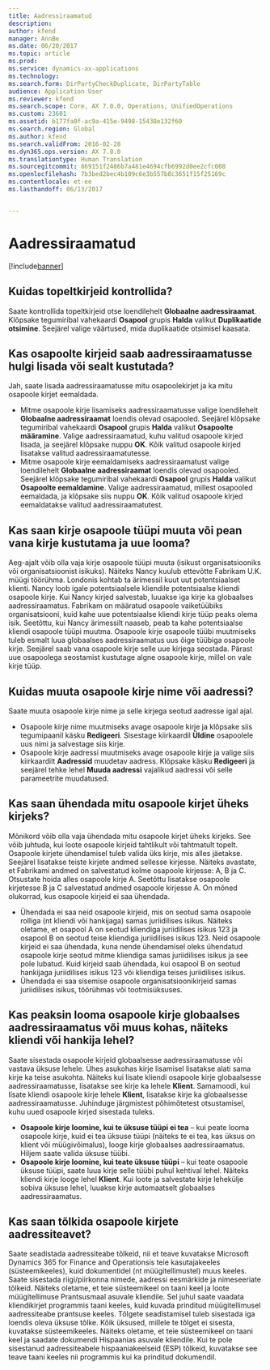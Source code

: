 ```yaml
---
title: Aadressiraamatud
description: 
author: kfend
manager: AnnBe
ms.date: 06/20/2017
ms.topic: article
ms.prod: 
ms.service: dynamics-ax-applications
ms.technology: 
ms.search.form: DirPartyCheckDuplicate, DirPartyTable
audience: Application User
ms.reviewer: kfend
ms.search.scope: Core, AX 7.0.0, Operations, UnifiedOperations
ms.custom: 23601
ms.assetid: b177fa0f-ac9a-415e-9498-15438e132f60
ms.search.region: Global
ms.author: kfend
ms.search.validFrom: 2016-02-28
ms.dyn365.ops.version: AX 7.0.0
ms.translationtype: Human Translation
ms.sourcegitcommit: 869151f2486b7a481e4694cfb6992d0ee2cfc008
ms.openlocfilehash: 7b3bed2bec4b109c6e3b557b8c3651f15f25169c
ms.contentlocale: et-ee
ms.lasthandoff: 06/13/2017


---
```


# <a name="address-books"></a>Aadressiraamatud

[!include[banner](../includes/banner.md)]




<a name="how-do-i-check-for-duplicate-records"></a>Kuidas topeltkirjeid kontrollida?
-------------------------------------

Saate kontrollida topeltkirjeid otse loendilehelt **Globaalne aadressiraamat**. Klõpsake tegumiribal vahekaardi **Osapool** grupis **Halda** valikut **Duplikaatide otsimine**. Seejärel valige väärtused, mida duplikaatide otsimisel kaasata.

## <a name="can-i-bulk-add-or-delete-party-records-from-an-address-book"></a>Kas osapoolte kirjeid saab aadressiraamatusse hulgi lisada või sealt kustutada?
Jah, saate lisada aadressiraamatusse mitu osapoolekirjet ja ka mitu osapoole kirjet eemaldada.

-   Mitme osapoole kirje lisamiseks aadressiraamatusse valige loendilehelt **Globaalne aadressiraamat** loendis olevad osapooled. Seejärel klõpsake tegumiribal vahekaardi **Osapool** grupis **Halda** valikut **Osapoolte määramine**. Valige aadressiraamatud, kuhu valitud osapoole kirjed lisada, ja seejärel klõpsake nuppu **OK**. Kõik valitud osapoole kirjed lisatakse valitud aadressiraamatutesse.
-   Mitme osapoole kirje eemaldamiseks aadressiraamatust valige loendilehelt **Globaalne aadressiraamat** loendis olevad osapooled. Seejärel klõpsake tegumiribal vahekaardi **Osapool** grupis **Halda** valikut **Osapoolte eemaldamine**. Valige aadressiraamatud, millest osapooled eemaldada, ja klõpsake siis nuppu **OK**. Kõik valitud osapoole kirjed eemaldatakse valitud aadressiraamatutest.

## <a name="can-i-change-the-party-type-of-a-record-or-do-i-have-to-delete-the-old-record-and-create-a-new-one"></a>Kas saan kirje osapoole tüüpi muuta või pean vana kirje kustutama ja uue looma?
Aeg-ajalt võib olla vaja kirje osapoole tüüpi muuta (isikust organisatsiooniks või organisatsioonist isikuks). Näiteks Nancy kuulub ettevõtte Fabrikam U.K. müügi töörühma. Londonis kohtab ta ärimessil kuut uut potentsiaalset klienti. Nancy loob igale potentsiaalsele kliendile potentsiaalse kliendi osapoole kirje. Kui Nancy kirjed salvestab, luuakse iga kirje ka globaalses aadressiraamatus. Fabrikam on määratud osapoole vaiketüübiks organisatsiooni, kuid kahe uue potentsiaalse kliendi kirje tüüp peaks olema isik. Seetõttu, kui Nancy ärimessilt naaseb, peab ta kahe potentsiaalse kliendi osapoole tüüpi muutma. Osapoole kirje osapoole tüübi muutmiseks tuleb esmalt luua globaalses aadressiraamatus uus õige tüübiga osapoole kirje. Seejärel saab vana osapoole kirje selle uue kirjega seostada. Pärast uue osapoolega seostamist kustutage algne osapoole kirje, millel on vale kirje tüüp.

## <a name="how-do-i-change-the-name-or-address-of-a-party-record"></a>Kuidas muuta osapoole kirje nime või aadressi?
Saate muuta osapoole kirje nime ja selle kirjega seotud aadresse igal ajal.

-   Osapoole kirje nime muutmiseks avage osapoole kirje ja klõpsake siis tegumipaanil käsku **Redigeeri**. Sisestage kiirkaardil **Üldine** osapoolele uus nimi ja salvestage siis kirje.
-   Osapoole kirje aadressi muutmiseks avage osapoole kirje ja valige siis kiirkaardilt **Aadressid** muudetav aadress. Klõpsake käsku **Redigeeri** ja seejärel tehke lehel **Muuda aadressi** vajalikud aadressi või selle parameetrite muudatused.

## <a name="can-i-merge-two-or-more-party-records-into-one-record"></a>Kas saan ühendada mitu osapoole kirjet üheks kirjeks?
Mõnikord võib olla vaja ühendada mitu osapoole kirjet üheks kirjeks. See võib juhtuda, kui loote osapoole kirjeid tahtlikult või tahtmatult topelt. Osapoole kirjete ühendamisel tuleb valida üks kirje, mis alles jäetakse. Seejärel lisatakse teiste kirjete andmed sellesse kirjesse. Näiteks avastate, et Fabrikami andmed on salvestatud kolme osapoole kirjesse: A, B ja C. Otsustate hoida alles osapoole kirje A. Seetõttu lisatakse osapoole kirjetesse B ja C salvestatud andmed osapoole kirjesse A. On mõned olukorrad, kus osapoole kirjeid ei saa ühendada.

-   Ühendada ei saa neid osapoole kirjeid, mis on seotud sama osapoole rolliga (nt kliendi või hankijaga) samas juriidilises isikus. Näiteks oletame, et osapool A on seotud kliendiga juriidilises isikus 123 ja osapool B on seotud teise kliendiga juriidilises isikus 123. Neid osapoole kirjeid ei saa ühendada, kuna nende ühendamisel oleks ühendatud osapoole kirje seotud mitme kliendiga samas juriidilises isikus ja see pole lubatud. Kuid kirjeid saab ühendada, kui osapool B on seotud hankijaga juriidilises isikus 123 või kliendiga teises juriidilises isikus.
-   Ühendada ei saa sisemise osapoole organisatsioonikirjeid samas juriidilises isikus, töörühmas või tootmisüksuses.

## <a name="should-i-create-a-party-record-in-the-global-address-book-or-in-another-place-such-as-the-customer-or-vendor-page"></a>Kas peaksin looma osapoole kirje globaalses aadressiraamatus või muus kohas, näiteks kliendi või hankija lehel?
Saate sisestada osapoole kirjeid globaalsesse aadressiraamatusse või vastava üksuse lehele. Ühes asukohas kirje lisamisel lisatakse alati sama kirje ka teise asukohta. Näiteks kui lisate kliendi osapoole kirje globaalsesse aadressiraamatusse, lisatakse see kirje ka lehele **Klient**. Samamoodi, kui lisate kliendi osapoole kirje lehele **Klient**, lisatakse kirje ka globaalsesse aadressiraamatusse. Juhinduge järgmistest põhimõtetest otsustamisel, kuhu uued osapoole kirjed sisestada tuleks.

-   **Osapoole kirje loomine, kui te üksuse tüüpi ei tea** – kui peate looma osapoole kirje, kuid ei tea üksuse tüüpi (näiteks te ei tea, kas üksus on klient või müügivõimalus), looge kirje globaalses aadressiraamatus. Hiljem saate valida üksuse tüübi.
-   **Osapoole kirje loomine, kui teate üksuse tüüpi** – kui teate osapoole üksuse tüüpi, saate luua kirje selle tüübi puhul kehtival lehel. Näiteks kliendi kirje looge lehel **Klient**. Kui loote ja salvestate kirje lehekülje sobiva üksuse lehel, luuakse kirje automaatselt globaalses aadressiraamatus.

## <a name="can-i-translate-address-information-for-party-records"></a>Kas saan tõlkida osapoole kirjete aadressiteavet?
Saate seadistada aadressiteabe tõlkeid, nii et teave kuvatakse Microsoft Dynamics 365 for Finance and Operationsis teie kasutajakeeles (süsteemikeeles), kuid dokumentidel (nt müügitellimustel) muus keeles. Saate sisestada riigi/piirkonna nimede, aadressi eesmärkide ja nimeseeriate tõlkeid. Näiteks oletame, et teie süsteemikeel on taani keel ja loote müügitellimuse Prantsusmaal asuvale kliendile. Sel juhul saate vaadata kliendikirjet programmis taani keeles, kuid kuvada prinditud müügitellimusel aadressiteabe prantsuse keeles. Tõlgete seadistamisel tuleb sisestada iga loendis oleva üksuse tõlke. Kõik üksused, millele te tõlget ei sisesta, kuvatakse süsteemikeeles. Näiteks oletame, et teie süsteemikeel on taani keel ja saadate dokumendi Hispaanias asuvale kliendile. Kui te pole sisestanud aadressiteabele hispaaniakeelseid (ESP) tõlkeid, kuvatakse see teave taani keeles nii programmis kui ka prinditud dokumendil.




